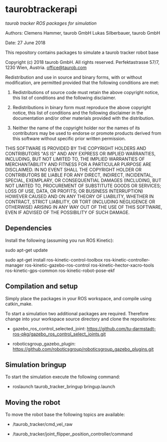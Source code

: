 # taurobtrackerapi

*taurob tracker ROS packages for simulation*

 Authors: 
 Clemens Hammer, taurob GmbH
 Lukas Silberbauer, taurob GmbH

 Date: 27 June 2018

This repository contains packages to simulate a taurob tracker robot base

Copyright (c) 2018 taurob GmbH. All rights reserved.
 Perfektastrasse 57/7, 1230 Wien, Austria. office@taurob.com

Redistribution and use in source and binary forms, with or without modification, are permitted provided that the following conditions are met:

 1. Redistributions of source code must retain the above copyright notice, this list of conditions and the following disclaimer.

 2. Redistributions in binary form must reproduce the above copyright notice, this list of conditions and the following disclaimer in the documentation and/or other materials provided with the distribution.

 3. Neither the name of the copyright holder nor the names of its contributors may be used to endorse or promote products derived from this software without specific prior written permission.

 THIS SOFTWARE IS PROVIDED BY THE COPYRIGHT HOLDERS AND CONTRIBUTORS "AS IS" AND ANY EXPRESS OR IMPLIED WARRANTIES, INCLUDING, BUT NOT LIMITED TO, THE IMPLIED WARRANTIES OF MERCHANTABILITY AND FITNESS FOR A PARTICULAR PURPOSE ARE DISCLAIMED. IN NO EVENT SHALL THE COPYRIGHT HOLDER OR CONTRIBUTORS BE LIABLE FOR ANY DIRECT, INDIRECT, INCIDENTAL, SPECIAL, EXEMPLARY, OR CONSEQUENTIAL DAMAGES (INCLUDING, BUT NOT LIMITED TO, PROCUREMENT OF SUBSTITUTE GOODS OR SERVICES; LOSS OF USE, DATA, OR PROFITS; OR BUSINESS INTERRUPTION) HOWEVER CAUSED AND ON ANY THEORY OF LIABILITY, WHETHER IN CONTRACT, STRICT LIABILITY, OR TORT (INCLUDING NEGLIGENCE OR OTHERWISE) ARISING IN ANY WAY OUT OF THE USE OF THIS SOFTWARE, EVEN IF ADVISED OF THE POSSIBILITY OF SUCH DAMAGE.

## Dependencies

Install the following (assuming you run ROS Kinetic):

sudo apt-get update

sudo apt-get install ros-kinetic-control-toolbox ros-kinetic-controller-manager ros-kinetic-gazebo-ros-control ros-kinetic-hector-xacro-tools ros-kinetic-gps-common ros-kinetic-robot-pose-ekf

## Compilation and setup

Simply place the packages in your ROS workspace, and compile using catkin_make.

To start a simulation two additional packages are required. Therefore change into your workspace source directory and clone the repositories:

 * gazebo_ros_control_selected_joint: https://github.com/tu-darmstadt-ros-pkg/gazebo_ros_control_select_joints.git

 * roboticsgroup_gazebo_plugin: https://github.com/roboticsgroup/roboticsgroup_gazebo_plugins.git


## Simulation bringup

To start the simulation execute the following command:

* roslaunch taurob_tracker_bringup bringup.launch


## Moving the robot

To move the robot base the following topics are available:

* /taurob_tracker/cmd_vel_raw

* /taurob_tracker/joint_flipper_position_controller/command
